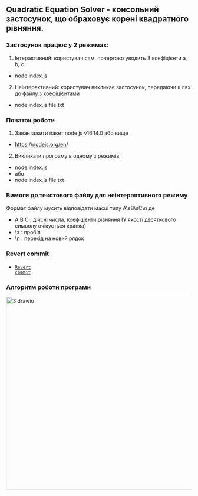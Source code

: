 ## Quadratic Equation Solver - консольний застосунок, що обраховує корені квадратного рівняння.

### Застосунок працює у 2 режимах:
1) Інтерактивний: користувач сам, почергово уводить 3 коефіцієнти a, b, c.
- node index.js
2) Неінтерактивний: користувач викликає застосунок, передаючи шлях до файлу з коефіцієнтами
- node index.js file.txt

### Початок роботи
1) Завантажити пакет node.js v16.14.0 або вище
- https://nodejs.org/en/
2) Викликати програму в одному з режимів
- node index.js
- або
- node index.js file.txt

### Вимоги до текстового файлу для неінтерактивного режиму
Формат файлу мусить відповідати масці типу A\sB\sC\n де
- A B C : дійсні числа, коефіцієнти рівняння (У якості десяткового символу очікується крапка)
- \s : пробіл
- \n : перехід на новий рядок

### Revert commit
 - <code><a href="https://github.com/AlexShopiak/method-lab1/commit/71bfccee3a8c158236ff5923d5d756934c522e66">Revert commit</a></code>

### Алгоритм роботи програми
<img width="522" alt="3 drawio" src="https://user-images.githubusercontent.com/90408822/225413545-d977ec83-6102-4da3-87b6-d983425e13c5.png">
